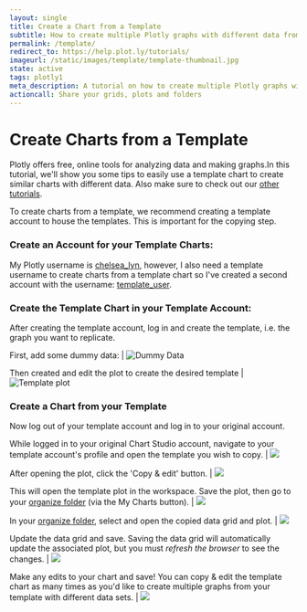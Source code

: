 ```yaml
---
layout: single
title: Create a Chart from a Template
subtitle: How to create multiple Plotly graphs with different data from a template.
permalink: /template/
redirect_to: https://help.plot.ly/tutorials/
imageurl: /static/images/template/template-thumbnail.jpg
state: active
tags: plotly1
meta_description: A tutorial on how to create multiple Plotly graphs with different data from a single template. Plotly is the easiest way to graph and share your data.
actioncall: Share your grids, plots and folders
---
```


# Create Charts from a Template

Plotly offers free, online tools for analyzing data and making graphs.In this tutorial, we'll show you some tips to easily use a template chart to create similar charts with different data. Also make sure to check out our [other tutorials](http://help.plot.ly/).


To create charts from a template, we recommend creating a template account to house the templates. This is important for the copying step.

### Create an Account for your Template Charts:

My Plotly username is [chelsea_lyn](https://plot.ly/~chelsea_lyn/), however, I also need a template username to create charts from a template chart so I've created a second account with the username: [template_user](https://plot.ly/~template_user/).

### Create the Template Chart in your Template Account:

After creating the template account, log in and create the template, i.e. the graph you want to replicate.


First, add some dummy data: | ![Dummy Data](/static/images/template/dummy-data.jpg)


Then created and edit the plot to create the desired template |  ![Template plot ](/static/images/template/template-plot.jpg)


### Create a Chart from your Template

Now log out of your template account and log in to your original account.


While logged in to your original Chart Studio account, navigate to your template account's profile and open the template you wish to copy. | ![](/static/images/template/step1.jpg)


After opening the plot, click the 'Copy & edit' button. | ![](/static/images/template/copy.jpg)


This will open the template plot in the workspace. Save the plot, then go to your [organize folder](https://plot.ly/organize/home) (via the My Charts button). | ![](/static/images/template/step2.jpg)


In your [organize folder](https://plot.ly/organize/home), select and open the copied data grid and plot. | ![](/static/images/template/step3.jpg)


Update the data grid and save. Saving the data grid will automatically update the associated plot, but you must *refresh the browser* to see the changes. | ![](/static/images/template/step4.jpg)


Make any edits to your chart and save! You can copy & edit the template chart as many times as you'd like to create multiple graphs from your template with different data sets. | ![](/static/images/template/final.jpg)
